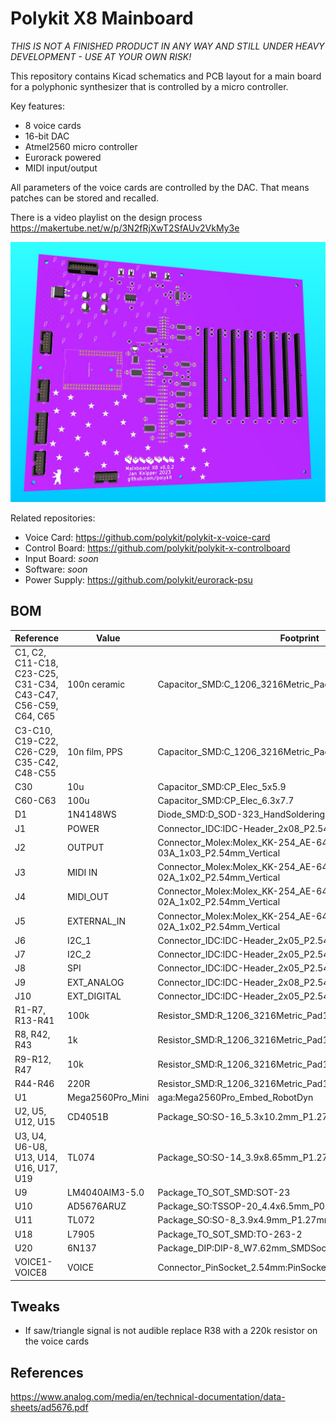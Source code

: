 # Polykit X8 Mainboard

_THIS IS NOT A FINISHED PRODUCT IN ANY WAY AND STILL UNDER HEAVY DEVELOPMENT - USE AT YOUR OWN RISK!_

This repository contains Kicad schematics and PCB layout for a main board for a polyphonic synthesizer that is controlled by a micro controller.

Key features:

* 8 voice cards
* 16-bit DAC
* Atmel2560 micro controller
* Eurorack powered
* MIDI input/output

All parameters of the voice cards are controlled by the DAC. That means patches can be stored and recalled.

There is a video playlist on the design process https://makertube.net/w/p/3N2fRjXwT2SfAUv2VkMy3e

![Polykit X8 Main Board Rendering](polykit-x-mainboard-rendering.jpg)

Related repositories:

* Voice Card: https://github.com/polykit/polykit-x-voice-card
* Control Board: https://github.com/polykit/polykit-x-controlboard
* Input Board: _soon_
* Software: _soon_
* Power Supply: https://github.com/polykit/eurorack-psu

## BOM

|Reference                                                    |Value           |Footprint                                                     |Qty|
|-------------------------------------------------------------|----------------|--------------------------------------------------------------|---|
|C1, C2, C11-C18, C23-C25, C31-C34, C43-C47, C56-C59, C64, C65|100n ceramic    |Capacitor_SMD:C_1206_3216Metric_Pad1.33x1.80mm_HandSolder     |28 |
|C3-C10, C19-C22, C26-C29, C35-C42, C48-C55                   |10n film, PPS   |Capacitor_SMD:C_1206_3216Metric_Pad1.33x1.80mm_HandSolder     |32 |
|C30                                                          |10u             |Capacitor_SMD:CP_Elec_5x5.9                                   |1  |
|C60-C63                                                      |100u            |Capacitor_SMD:CP_Elec_6.3x7.7                                 |4  |
|D1                                                           |1N4148WS        |Diode_SMD:D_SOD-323_HandSoldering                             |1  |
|J1                                                           |POWER           |Connector_IDC:IDC-Header_2x08_P2.54mm_Vertical                |1  |
|J2                                                           |OUTPUT          |Connector_Molex:Molex_KK-254_AE-6410-03A_1x03_P2.54mm_Vertical|1  |
|J3                                                           |MIDI IN         |Connector_Molex:Molex_KK-254_AE-6410-02A_1x02_P2.54mm_Vertical|1  |
|J4                                                           |MIDI_OUT        |Connector_Molex:Molex_KK-254_AE-6410-02A_1x02_P2.54mm_Vertical|1  |
|J5                                                           |EXTERNAL_IN     |Connector_Molex:Molex_KK-254_AE-6410-02A_1x02_P2.54mm_Vertical|1  |
|J6                                                           |I2C_1           |Connector_IDC:IDC-Header_2x05_P2.54mm_Vertical                |1  |
|J7                                                           |I2C_2           |Connector_IDC:IDC-Header_2x05_P2.54mm_Vertical                |1  |
|J8                                                           |SPI             |Connector_IDC:IDC-Header_2x05_P2.54mm_Vertical                |1  |
|J9                                                           |EXT_ANALOG      |Connector_IDC:IDC-Header_2x08_P2.54mm_Vertical                |1  |
|J10                                                          |EXT_DIGITAL     |Connector_IDC:IDC-Header_2x05_P2.54mm_Vertical                |1  |
|R1-R7, R13-R41                                               |100k            |Resistor_SMD:R_1206_3216Metric_Pad1.30x1.75mm_HandSolder      |36 |
|R8, R42, R43                                                 |1k              |Resistor_SMD:R_1206_3216Metric_Pad1.30x1.75mm_HandSolder      |3  |
|R9-R12, R47                                                  |10k             |Resistor_SMD:R_1206_3216Metric_Pad1.30x1.75mm_HandSolder      |5  |
|R44-R46                                                      |220R            |Resistor_SMD:R_1206_3216Metric_Pad1.30x1.75mm_HandSolder      |3  |
|U1                                                           |Mega2560Pro_Mini|aga:Mega2560Pro_Embed_RobotDyn                                |1  |
|U2, U5, U12, U15                                             |CD4051B         |Package_SO:SO-16_5.3x10.2mm_P1.27mm                           |4  |
|U3, U4, U6-U8, U13, U14, U16, U17, U19                       |TL074           |Package_SO:SO-14_3.9x8.65mm_P1.27mm                           |10 |
|U9                                                           |LM4040AIM3-5.0  |Package_TO_SOT_SMD:SOT-23                                     |1  |
|U10                                                          |AD5676ARUZ      |Package_SO:TSSOP-20_4.4x6.5mm_P0.65mm                         |1  |
|U11                                                          |TL072           |Package_SO:SO-8_3.9x4.9mm_P1.27mm                             |1  |
|U18                                                          |L7905           |Package_TO_SOT_SMD:TO-263-2                                   |1  |
|U20                                                          |6N137           |Package_DIP:DIP-8_W7.62mm_SMDSocket_SmallPads                 |1  |
|VOICE1-VOICE8                                                |VOICE           |Connector_PinSocket_2.54mm:PinSocket_1x36_P2.54mm_Vertical    |8  |


## Tweaks

* If saw/triangle signal is not audible replace R38 with a 220k resistor on the voice cards

## References

https://www.analog.com/media/en/technical-documentation/data-sheets/ad5676.pdf
